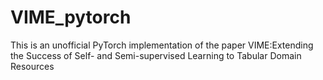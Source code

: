 # VIME_pytorch
This is an unofficial PyTorch implementation of the paper VIME:Extending the Success of Self- and Semi-supervised Learning to Tabular Domain  Resources
